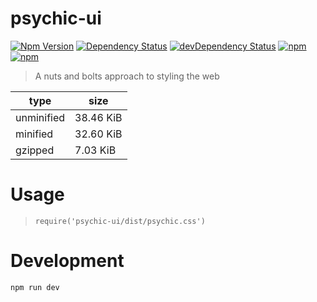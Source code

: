 # psychic-ui

[![Npm Version](https://img.shields.io/npm/v/psychic-ui.svg)](https://www.npmjs.com/package/psychic-ui)
[![Dependency Status](https://david-dm.org/gabrielcsapo/psychic-ui.svg)](https://david-dm.org/gabrielcsapo/psychic-ui)
[![devDependency Status](https://david-dm.org/gabrielcsapo/psychic-ui/dev-status.svg)](https://david-dm.org/gabrielcsapo/psychic-ui#info=devDependencies)
[![npm](https://img.shields.io/npm/dt/psychic-ui.svg)]()
[![npm](https://img.shields.io/npm/dm/psychic-ui.svg)]()

> A nuts and bolts approach to styling the web

| type | size |
|------|------|
| unminified| 38.46 KiB |
| minified | 32.60 KiB |
| gzipped | 7.03 KiB |

# Usage

> `require('psychic-ui/dist/psychic.css')`

# Development

```
npm run dev
```
